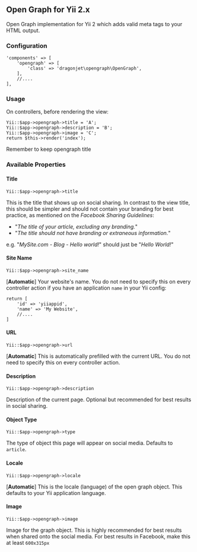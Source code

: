 ## Open Graph for Yii 2.x
Open Graph implementation for Yii 2 which adds valid meta tags to your HTML output.

### Configuration
```
'components' => [
	'opengraph' => [
		'class' => 'dragonjet\opengraph\OpenGraph',
	],
	//....
],
```

### Usage
On controllers, before rendering the view:
```
Yii::$app->opengraph->title = 'A';
Yii::$app->opengraph->description = 'B';
Yii::$app->opengraph->image = 'C';
return $this->render('index');
```
Remember to keep opengraph title 


### Available Properties
#### Title
`Yii::$app->opengraph->title`

This is the title that shows up on social sharing. In contrast to the view title, this should be simpler and should not contain your branding for best practice, as mentioned on the *Facebook Sharing Guidelines*:

* "*The title of your article, excluding any branding.*"
* "*The title should not have branding or extraneous information.*"

e.g. "*MySite.com - Blog - Hello world!*" should just be "*Hello World!*"

#### Site Name
`Yii::$app->opengraph->site_name`

[**Automatic**] Your website's name. You do not need to specify this on every controller action if you have an application `name` in your Yii config:

```
return [
    'id' => 'yiiappid',
	'name' => 'My Website',
    //....
]
```

#### URL
`Yii::$app->opengraph->url`

[**Automatic**] This is automatically prefilled with the current URL. You do not need to specify this on every controller action.

#### Description
`Yii::$app->opengraph->description`

Description of the current page. Optional but recommended for best results in social sharing.

#### Object Type
`Yii::$app->opengraph->type`

The type of object this page will appear on social media. Defaults to `article`.

#### Locale
`Yii::$app->opengraph->locale`

[**Automatic**] This is the locale (language) of the open graph object. This defaults to your Yii application language.

#### Image
`Yii::$app->opengraph->image`

Image for the graph object. This is highly recommended for best results when shared onto the social media. For best results in Facebook, make this at least `600x315px`